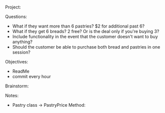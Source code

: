 Project:
<!-- - 2 classes: Bread & Pastry. -->
<!-- - Initial WriteLine: "Welcome" + Bread cost and Pastry cost.  -->
<!-- - readline: how many bread they want & how many pastry.  -->
<!-- - writeline: total cost.  -->
<!-- - Bread deals: buy2 get 1 free bread.  -->
<!-- - Bread costs: 1 = $5, 2 = $10, 3 = $10 -->
<!-- - Pastry Deals: buy 3 for $5. buy 6 for $10 -->
<!-- - Pastry cost: 1 = $2, 4+ = 3 for $5 + additional for $2 each (until 6). -->

Questions: 
- What if they want more than 6 pastries? $2 for additional past 6? 
- What if they get 6 breads? 2 free? Or is the deal only if you're buying 3? 
- Include functionality in the event that the customer doesn't want to buy anything? 
- Should the customer be able to purchase both bread and pastries in one session? 

Objectives: 
<!-- - two classes -->
<!-- - classes include methods to determine prices.  -->
<!-- - use namespaces -->
<!-- - works -->
<!-- - auto-implemented properties -->
<!-- - models are thoroughly tested -->
<!-- - polished -->
<!-- - prompt answered.  -->
- ReadMe
- commit every hour

Brainstorm: 
<!-- Test1: 
if (breadNum <= 2) {
    breadPrice = breadNum * 5;
    return breadPrice; -->
<!-- Test2:
else if (breadNum % 3 == 0) {
   breadPrice = dealPrice
    return breadPrice; -->
<!-- Test3:
else if (breadNum % 3 > 0) {
    breadPrice = dealPrice + addPrice; 
    return breadPrice; -->
<!-- Test4: 
else {
    return Console.WriteLine("Please enter a numerical amount.");
  } -->
<!-- Test5:
if (pastryNum <= 2) {
    pastryPrice = pastryNum * 2;
    return pastryPrice; -->
<!-- Test6:
else if (pastryNum % 3 == 0) {
   pastryPrice = pDealPrice
    return pastryPrice; -->
<!-- Test7:
else if (pastryNum % 3 > 0) {
    pastryPrice = pDealPrice + pAddPrice; 
    return pastryPrice; -->
<!-- Test8:
 else {
    return Console.WriteLine("Please enter a numerical amount.");
  } -->

Notes: 

<!-- - bread class -> BreadPrice Method
  > breadNum = Console.ReadLine();
  > breadPrice = 0;
  > dealPrice = 0; (breadNum/3) * 10 (use method to round down)
  > addPrice = 0; (breadNum % 3) * 5
  > if (breadNum <= 2) {
    breadPrice = breadNum * 5;
    return breadPrice;
  } else if (breadNum % 3 == 0) {
   breadPrice = dealPrice
    return breadPrice;
  } else if (breadNum % 3 > 0) {
    breadPrice = dealPrice + addPrice; 
    return breadPrice;
  } else {
    return Console.WriteLine("Please enter a numerical amount.");
  } -->

  - Pastry class -> PastryPrice Method: 
  <!-- > pastryNum = Console.ReadLine(); -->
  <!-- > pastryPrice = 0; -->
  <!-- > pDealPrice = 0; (breadNum/3) * 5 (use method to round down) -->
  <!-- > pAddPrice = 0; (breadNum % 3) * 2 -->
  <!-- if (pastryNum <= 2) {
    pastryPrice = pastryNum * 2;
    return pastryPrice;
  } else if (pastryNum % 3 == 0) {
   pastryPrice = pDealPrice
    return pastryPrice;
  } else if (pastryNum % 3 > 0) {
    pastryPrice = pDealPrice + pAddPrice; 
    return pastryPrice;
  } else {
    return Console.WriteLine("Please enter a numerical amount.");
  } -->